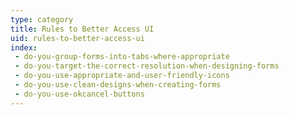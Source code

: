 ```yaml
---
type: category
title: Rules to Better Access UI
uid: rules-to-better-access-ui
index:
 - do-you-group-forms-into-tabs-where-appropriate
 - do-you-target-the-correct-resolution-when-designing-forms
 - do-you-use-appropriate-and-user-friendly-icons
 - do-you-use-clean-designs-when-creating-forms
 - do-you-use-okcancel-buttons
---
```




